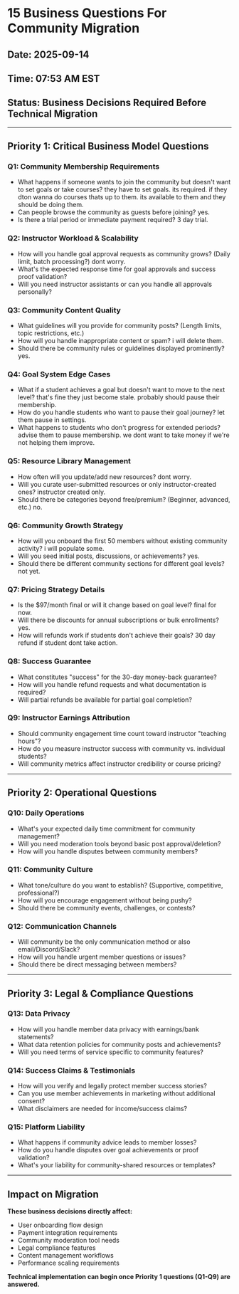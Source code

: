 # 15 Business Questions For Community Migration

## Date: 2025-09-14
## Time: 07:53 AM EST
## Status: Business Decisions Required Before Technical Migration

---

## Priority 1: Critical Business Model Questions

### **Q1: Community Membership Requirements**
- What happens if someone wants to join the community but doesn't want to set goals or take courses?
they have to set goals. its required. if they dton wanna do courses thats up to them. its available to them and they should be doing them.
- Can people browse the community as guests before joining?
yes.
- Is there a trial period or immediate payment required?
3 day trial.

### **Q2: Instructor Workload & Scalability**
- How will you handle goal approval requests as community grows? (Daily limit, batch processing?)
dont worry.
- What's the expected response time for goal approvals and success proof validation?
- Will you need instructor assistants or can you handle all approvals personally?

### **Q3: Community Content Quality**
- What guidelines will you provide for community posts? (Length limits, topic restrictions, etc.)
- How will you handle inappropriate content or spam?
i will delete them. 
- Should there be community rules or guidelines displayed prominently?
yes.


### **Q4: Goal System Edge Cases**
- What if a student achieves a goal but doesn't want to move to the next level?
that's fine they just become stale. probably should pause their membership.
- How do you handle students who want to pause their goal journey?
let them pause in settings.
- What happens to students who don't progress for extended periods?
advise them to pause membership. we dont want to take money if we're not helping them improve.

### **Q5: Resource Library Management**
- How often will you update/add new resources?
dont worry.
- Will you curate user-submitted resources or only instructor-created ones?
instructor created only.
- Should there be categories beyond free/premium? (Beginner, advanced, etc.)
no.

### **Q6: Community Growth Strategy**
- How will you onboard the first 50 members without existing community activity?
i will populate some.
- Will you seed initial posts, discussions, or achievements?
yes.
- Should there be different community sections for different goal levels?
not yet.

### **Q7: Pricing Strategy Details**
- Is the $97/month final or will it change based on goal level?
final for now. 
- Will there be discounts for annual subscriptions or bulk enrollments?
yes.
- How will refunds work if students don't achieve their goals?
30 day refund if student dont take action.

### **Q8: Success Guarantee**
- What constitutes "success" for the 30-day money-back guarantee?
- How will you handle refund requests and what documentation is required?
- Will partial refunds be available for partial goal completion?

### **Q9: Instructor Earnings Attribution**
- Should community engagement time count toward instructor "teaching hours"?
- How do you measure instructor success with community vs. individual students?
- Will community metrics affect instructor credibility or course pricing?

---

## Priority 2: Operational Questions

### **Q10: Daily Operations**
- What's your expected daily time commitment for community management?
- Will you need moderation tools beyond basic post approval/deletion?
- How will you handle disputes between community members?

### **Q11: Community Culture**
- What tone/culture do you want to establish? (Supportive, competitive, professional?)
- How will you encourage engagement without being pushy?
- Should there be community events, challenges, or contests?

### **Q12: Communication Channels**
- Will community be the only communication method or also email/Discord/Slack?
- How will you handle urgent member questions or issues?
- Should there be direct messaging between members?

---

## Priority 3: Legal & Compliance Questions

### **Q13: Data Privacy**
- How will you handle member data privacy with earnings/bank statements?
- What data retention policies for community posts and achievements?
- Will you need terms of service specific to community features?

### **Q14: Success Claims & Testimonials**
- How will you verify and legally protect member success stories?
- Can you use member achievements in marketing without additional consent?
- What disclaimers are needed for income/success claims?

### **Q15: Platform Liability**
- What happens if community advice leads to member losses?
- How do you handle disputes over goal achievements or proof validation?
- What's your liability for community-shared resources or templates?

---

## Impact on Migration

**These business decisions directly affect:**
- User onboarding flow design
- Payment integration requirements  
- Community moderation tool needs
- Legal compliance features
- Content management workflows
- Performance scaling requirements

**Technical implementation can begin once Priority 1 questions (Q1-Q9) are answered.**